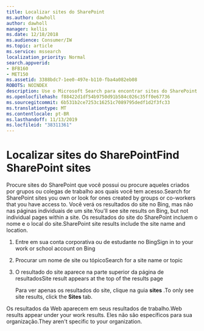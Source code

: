 ```yaml
---
title: Localizar sites do SharePoint
ms.author: dawholl
author: dawholl
manager: kellis
ms.date: 12/18/2018
ms.audience: Consumer/IW
ms.topic: article
ms.service: mssearch
localization_priority: Normal
search.appverid:
- BFB160
- MET150
ms.assetid: 3388bdc7-1ee0-497e-b110-fba4a082eb08
ROBOTS: NOINDEX
description: Use o Microsoft Search para encontrar sites do SharePoint e os detalhes que você verá
ms.openlocfilehash: f88422d1df54b9750d91b584c026c35ff0e67736
ms.sourcegitcommit: 6b531b2ce7253c16251c7089795dedf1d2f3fc33
ms.translationtype: MT
ms.contentlocale: pt-BR
ms.lasthandoff: 11/13/2019
ms.locfileid: "38311361"
---
```

# <a name="find-sharepoint-sites"></a><span data-ttu-id="75086-103">Localizar sites do SharePoint</span><span class="sxs-lookup"><span data-stu-id="75086-103">Find SharePoint sites</span></span>

<span data-ttu-id="75086-104">Procure sites do SharePoint que você possui ou procure aqueles criados por grupos ou colegas de trabalho aos quais você tem acesso.</span><span class="sxs-lookup"><span data-stu-id="75086-104">Search for SharePoint sites you own or look for ones created by groups or co-workers that you have access to.</span></span> <span data-ttu-id="75086-105">Você verá os resultados do site no Bing, mas não nas páginas individuais de um site.</span><span class="sxs-lookup"><span data-stu-id="75086-105">You'll see site results on Bing, but not individual pages within a site.</span></span> <span data-ttu-id="75086-106">Os resultados do site do SharePoint incluem o nome e o local do site.</span><span class="sxs-lookup"><span data-stu-id="75086-106">SharePoint site results include the site name and location.</span></span>
  
1. <span data-ttu-id="75086-107">Entre em sua conta corporativa ou de estudante no Bing</span><span class="sxs-lookup"><span data-stu-id="75086-107">Sign in to your work or school account on Bing</span></span>
    
2. <span data-ttu-id="75086-108">Procurar um nome de site ou tópico</span><span class="sxs-lookup"><span data-stu-id="75086-108">Search for a site name or topic</span></span>
    
3. <span data-ttu-id="75086-109">O resultado do site aparece na parte superior da página de resultados</span><span class="sxs-lookup"><span data-stu-id="75086-109">Site result appears at the top of the results page</span></span>
    
    <span data-ttu-id="75086-110">Para ver apenas os resultados do site, clique na guia **sites** .</span><span class="sxs-lookup"><span data-stu-id="75086-110">To only see site results, click the **Sites** tab.</span></span> 
    
<span data-ttu-id="75086-111">Os resultados da Web aparecem em seus resultados de trabalho.</span><span class="sxs-lookup"><span data-stu-id="75086-111">Web results appear under your work results.</span></span> <span data-ttu-id="75086-112">Eles não são específicos para sua organização.</span><span class="sxs-lookup"><span data-stu-id="75086-112">They aren't specific to your organization.</span></span>
